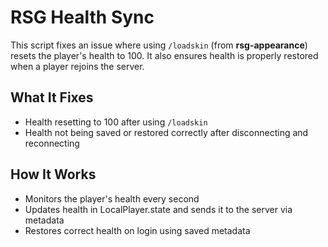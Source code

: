 # RSG Health Sync

This script fixes an issue where using `/loadskin` (from **rsg-appearance**) resets the player's health to 100. It also ensures health is properly restored when a player rejoins the server.

## What It Fixes
- Health resetting to 100 after using `/loadskin`
- Health not being saved or restored correctly after disconnecting and reconnecting

## How It Works
- Monitors the player's health every second
- Updates health in LocalPlayer.state and sends it to the server via metadata
- Restores correct health on login using saved metadata